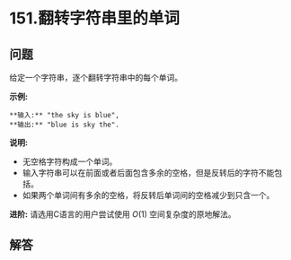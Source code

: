 # 151.翻转字符串里的单词

## 问题

给定一个字符串，逐个翻转字符串中的每个单词。

**示例:**

```
**输入:** "the sky is blue",
**输出:** "blue is sky the".

```

**说明:**

* 无空格字符构成一个单词。
* 输入字符串可以在前面或者后面包含多余的空格，但是反转后的字符不能包括。
* 如果两个单词间有多余的空格，将反转后单词间的空格减少到只含一个。

**进阶:** 请选用C语言的用户尝试使用 *O*(1) 空间复杂度的原地解法。



## 解答

